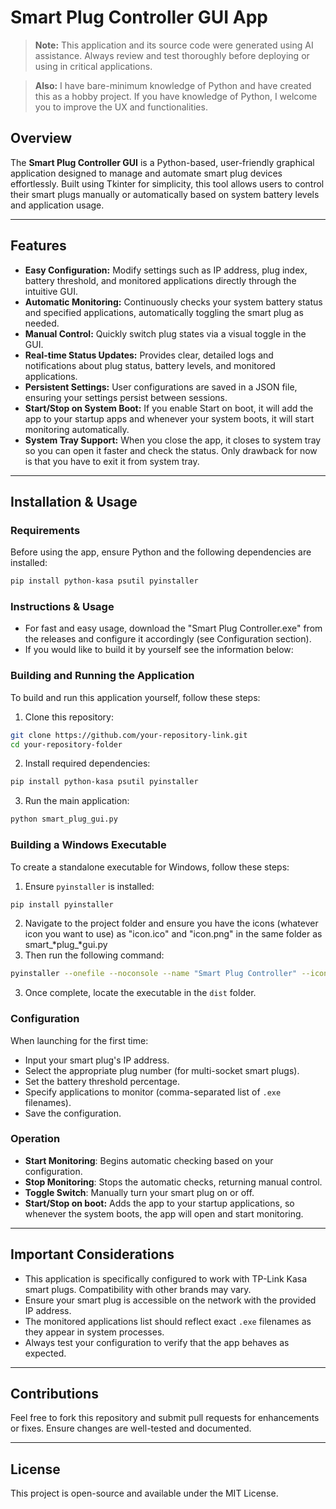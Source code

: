 # Smart Plug Controller GUI App

> **Note:** This application and its source code were generated using AI assistance. Always review and test thoroughly before deploying or using in critical applications.

> **Also:** I have bare-minimum knowledge of Python and have created this as a hobby project. If you have knowledge of Python, I welcome you to improve the UX and functionalities.

## Overview

The **Smart Plug Controller GUI** is a Python-based, user-friendly graphical application designed to manage and automate smart plug devices effortlessly. Built using Tkinter for simplicity, this tool allows users to control their smart plugs manually or automatically based on system battery levels and application usage.

---

## Features

- **Easy Configuration:** Modify settings such as IP address, plug index, battery threshold, and monitored applications directly through the intuitive GUI.
- **Automatic Monitoring:** Continuously checks your system battery status and specified applications, automatically toggling the smart plug as needed.
- **Manual Control:** Quickly switch plug states via a visual toggle in the GUI.
- **Real-time Status Updates:** Provides clear, detailed logs and notifications about plug status, battery levels, and monitored applications.
- **Persistent Settings:** User configurations are saved in a JSON file, ensuring your settings persist between sessions.
- **Start/Stop on System Boot:** If you enable Start on boot, it will add the app to your startup apps and whenever your system boots, it will start monitoring automatically.
- **System Tray Support:** When you close the app, it closes to system tray so you can open it faster and check the status. Only drawback for now is that you have to exit it from system tray.

---

## Installation & Usage

### Requirements

Before using the app, ensure Python and the following dependencies are installed:

```sh
pip install python-kasa psutil pyinstaller
```

### Instructions & Usage

- For fast and easy usage, download the "Smart Plug Controller.exe" from the releases and configure it accordingly (see Configuration section).
- If you would like to build it by yourself see the information below:

### Building and Running the Application

To build and run this application yourself, follow these steps:

1. Clone this repository:

```sh
git clone https://github.com/your-repository-link.git
cd your-repository-folder
```

2. Install required dependencies:

```sh
pip install python-kasa psutil pyinstaller
```

3. Run the main application:

```sh
python smart_plug_gui.py
```

### Building a Windows Executable

To create a standalone executable for Windows, follow these steps:

1. Ensure `pyinstaller` is installed:

```sh
pip install pyinstaller
```

2. Navigate to the project folder and ensure you have the icons (whatever icon you want to use) as "icon.ico" and "icon.png" in the same folder as smart\_*plug\_*gui.py
3. &#x20;Then run the following command:

```sh
pyinstaller --onefile --noconsole --name "Smart Plug Controller" --icon "icon.ico" --add-data "autostart_helper.py;." --add-data "config.json;." --add-data "icon.png;." smart_plug_gui.py
```

3. Once complete, locate the executable in the `dist` folder.

### Configuration

When launching for the first time:

- Input your smart plug's IP address.
- Select the appropriate plug number (for multi-socket smart plugs).
- Set the battery threshold percentage.
- Specify applications to monitor (comma-separated list of `.exe` filenames).
- Save the configuration.

### Operation

- **Start Monitoring**: Begins automatic checking based on your configuration.
- **Stop Monitoring**: Stops the automatic checks, returning manual control.
- **Toggle Switch**: Manually turn your smart plug on or off.
- **Start/Stop on boot:** Adds the app to your startup applications, so whenever the system boots, the app will open and start monitoring.

---

## Important Considerations

- This application is specifically configured to work with TP-Link Kasa smart plugs. Compatibility with other brands may vary.
- Ensure your smart plug is accessible on the network with the provided IP address.
- The monitored applications list should reflect exact `.exe` filenames as they appear in system processes.
- Always test your configuration to verify that the app behaves as expected.

---

## Contributions

Feel free to fork this repository and submit pull requests for enhancements or fixes. Ensure changes are well-tested and documented.

---

## License

This project is open-source and available under the MIT License.

